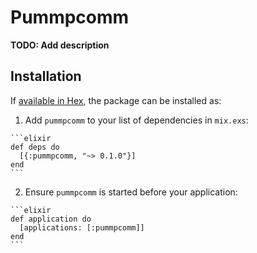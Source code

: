 # Pummpcomm

**TODO: Add description**

## Installation

If [available in Hex](https://hex.pm/docs/publish), the package can be installed as:

  1. Add `pummpcomm` to your list of dependencies in `mix.exs`:

    ```elixir
    def deps do
      [{:pummpcomm, "~> 0.1.0"}]
    end
    ```

  2. Ensure `pummpcomm` is started before your application:

    ```elixir
    def application do
      [applications: [:pummpcomm]]
    end
    ```

